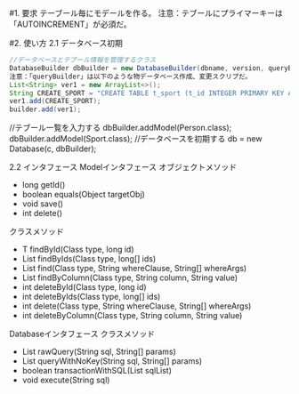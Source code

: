 #1. 要求
テーブール毎にモデールを作る。
注意：テブールにプライマーキーは「AUTOINCREMENT」が必須だ。

#2. 使い方
2.1 データベース初期
```java
//データベースとテブール情報を管理するクラス
DatabaseBuilder dbBuilder = new DatabaseBuilder(dbname, version, queryBuilder);
注意：「queryBuilder」は以下のような物データベース作成、変更スクリプだ。
List<String> ver1 = new ArrayList<>();
String CREATE_SPORT = "CREATE TABLE t_sport (t_id INTEGER PRIMARY KEY AUTOINCREMENT, t_category text, dt_created date)";
ver1.add(CREATE_SPORT);
builder.add(ver1);
```
//テブール一覧を入力する
dbBuilder.addModel(Person.class);
dbBuilder.addModel(Sport.class);
//データベースを初期する
db = new Database(c, dbBuilder);

2.2 インタフェース
Modelインタフェース
オブジェクトメソッド
+ long getId()
+ boolean equals(Object targetObj)
+ void save()
+ int delete()

クラスメソッド
+ <T extends Model> T findById(Class<T> type, long id)
+ <T extends Model> List<T> findByIds(Class<T> type, long[] ids)
+ <T extends Model> List<T> find(Class<T> type, String whereClause, String[] whereArgs)
+ <T extends Model> List<T> findByColumn(Class<T> type, String column, String value)
+ <T extends Model> int deleteById(Class<T> type, long id)
+ <T extends Model> int deleteByIds(Class<T> type, long[] ids)
+ <T extends Model> int delete(Class<T> type, String whereClause, String[] whereArgs)
+ <T extends Model>int deleteByColumn(Class<T> type, String column, String value)

Databaseインタフェース
クラスメソッド
+ List rawQuery(String sql, String[] params)
+ List queryWithNoKey(String sql, String[] params)
+ boolean transactionWithSQL(List<String> sqlList)
+ void execute(String sql)
